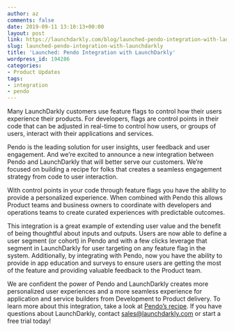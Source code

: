 ```yaml
---
author: az
comments: false
date: 2019-09-11 13:10:13+00:00
layout: post
link: https://launchdarkly.com/blog/launched-pendo-integration-with-launchdarkly/
slug: launched-pendo-integration-with-launchdarkly
title: 'Launched: Pendo Integration with LaunchDarkly'
wordpress_id: 194286
categories:
- Product Updates
tags:
- integration
- pendo
---
```


Many LaunchDarkly customers use feature flags to control how their users experience their products. For developers, flags are control points in their code that can be adjusted in real-time to control how users, or groups of users, interact with their applications and services.

Pendo is the leading solution for user insights, user feedback and user engagement. And we’re excited to announce a new integration between Pendo and LaunchDarkly that will better serve our customers. We’re focused on building a recipe for folks that creates a seamless engagement strategy from code to user interaction.

With control points in your code through feature flags you have the ability to provide a personalized experience. When combined with Pendo this allows Product teams and business owners to coordinate with developers and operations teams to create curated experiences with predictable outcomes.

This integration is a great example of extending user value and the benefit of being thoughtful about inputs and outputs. Users are now able to define a user segment (or cohort) in Pendo and with a few clicks leverage that segment in LaunchDarkly for user targeting on any feature flag in the system. Additionally, by integrating with Pendo, now you have the ability to provide in app education and surveys to ensure users are getting the most of the feature and providing valuable feedback to the Product team.

We are confident the power of Pendo and LaunchDarkly creates more personalized user experiences and a more seamless experience for application and service builders from Development to Product delivery. To learn more about this integration, take a look at [Pendo’s recipe](https://support.pendo.io/hc/en-us/articles/360032592312-LaunchDarkly-Recipe-Automate-the-feature-release-process). If you have questions about LaunchDarkly, contact sales@launchdarkly.com or start a free trial today!
